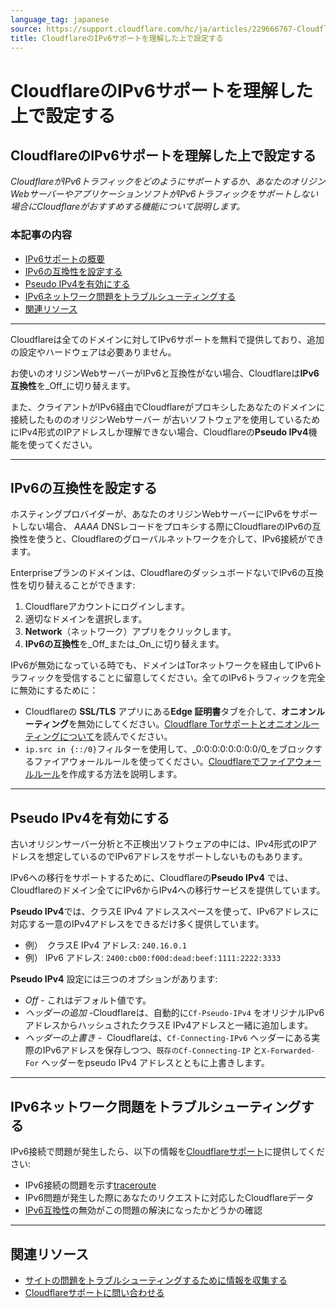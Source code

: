 ```yaml
---
language_tag: japanese
source: https://support.cloudflare.com/hc/ja/articles/229666767-Cloudflare%E3%81%AEIPv6%E3%82%B5%E3%83%9D%E3%83%BC%E3%83%88%E3%82%92%E7%90%86%E8%A7%A3%E3%81%97%E3%81%9F%E4%B8%8A%E3%81%A7%E8%A8%AD%E5%AE%9A%E3%81%99%E3%82%8B
title: CloudflareのIPv6サポートを理解した上で設定する
---
```


# CloudflareのIPv6サポートを理解した上で設定する

## CloudflareのIPv6サポートを理解した上で設定する

_CloudflareがIPv6トラフィックをどのようにサポートするか、あなたのオリジンWebサーバーやアプリケーションソフトがIPv6トラフィックをサポートしない場合にCloudflareがおすすめする機能について説明します。_

### 本記事の内容

-   [IPv6サポートの概要](https://support.cloudflare.com/hc/ja/articles/229666767-Cloudflare%E3%81%AEIPv6%E3%82%B5%E3%83%9D%E3%83%BC%E3%83%88%E3%82%92%E7%90%86%E8%A7%A3%E3%81%97%E3%81%9F%E4%B8%8A%E3%81%A7%E8%A8%AD%E5%AE%9A%E3%81%99%E3%82%8B#h_a843bd18-988d-41ff-8df6-81b0b2a31f3d)
-   [IPv6の互換性を設定する](https://support.cloudflare.com/hc/ja/articles/229666767-Cloudflare%E3%81%AEIPv6%E3%82%B5%E3%83%9D%E3%83%BC%E3%83%88%E3%82%92%E7%90%86%E8%A7%A3%E3%81%97%E3%81%9F%E4%B8%8A%E3%81%A7%E8%A8%AD%E5%AE%9A%E3%81%99%E3%82%8B#h_2fa0b554-3fd2-44a3-9a77-ee116c31b8c3)
-   [Pseudo IPv4を有効にする](https://support.cloudflare.com/hc/ja/articles/229666767-Cloudflare%E3%81%AEIPv6%E3%82%B5%E3%83%9D%E3%83%BC%E3%83%88%E3%82%92%E7%90%86%E8%A7%A3%E3%81%97%E3%81%9F%E4%B8%8A%E3%81%A7%E8%A8%AD%E5%AE%9A%E3%81%99%E3%82%8B#h_877db671-916a-4085-9676-8eb27eaa2a91)
-   [IPv6ネットワーク問題をトラブルシューティングする](https://support.cloudflare.com/hc/ja/articles/229666767-Cloudflare%E3%81%AEIPv6%E3%82%B5%E3%83%9D%E3%83%BC%E3%83%88%E3%82%92%E7%90%86%E8%A7%A3%E3%81%97%E3%81%9F%E4%B8%8A%E3%81%A7%E8%A8%AD%E5%AE%9A%E3%81%99%E3%82%8B#h_117db6c9-d54c-4d44-8445-271ebbb2b240)
-   [関連リソース](https://support.cloudflare.com/hc/ja/articles/229666767-Cloudflare%E3%81%AEIPv6%E3%82%B5%E3%83%9D%E3%83%BC%E3%83%88%E3%82%92%E7%90%86%E8%A7%A3%E3%81%97%E3%81%9F%E4%B8%8A%E3%81%A7%E8%A8%AD%E5%AE%9A%E3%81%99%E3%82%8B#h_079b79ff-4034-4f4a-b687-22dfd7be544e)

___

Cloudflareは全てのドメインに対してIPv6サポートを無料で提供しており、追加の設定やハードウェアは必要ありません。

お使いのオリジンWebサーバーがIPv6と互換性がない場合、Cloudflareは**IPv6互換性**を_Off_に切り替えます。

また、クライアントがIPv6経由でCloudflareがプロキシしたあなたのドメインに接続したもののオリジンWebサーバー が古いソフトウェアを使用しているためにIPv4形式のIPアドレスしか理解できない場合、Cloudflareの**Pseudo IPv4**機能を使ってください。

___

## IPv6の互換性を設定する

ホスティングプロバイダーが、あなたのオリジンWebサーバーにIPv6をサポートしない場合、 _AAAA_ DNSレコードをプロキシする際にCloudflareのIPv6の互換性を使うと、Cloudflareのグローバルネットワークを介して、IPv6接続ができます。

Enterpriseプランのドメインは、CloudflareのダッシュボードないでIPv6の互換性を切り替えることができます:

1.  Cloudflareアカウントにログインします。
2.  適切なドメインを選択します。
3.  **Network**（ネットワーク）アプリをクリックします。
4.  **IPv6の互換性**を_Off_または_On_に切り替えます。

IPv6が無効になっている時でも、ドメインはTorネットワークを経由してIPv6トラフィックを受信することに留意してください。全てのIPv6トラフィックを完全に無効にするために：

-   Cloudflareの **SSL/TLS** アプリにある**Edge 証明書**タブを介して、**オニオンルーティング**を無効にしてください。[Cloudflare Torサポートとオニオンルーティングについて](https://support.cloudflare.com/hc/articles/203306930)を読んでください。
-   `ip.src in {::/0}`フィルターを使用して、_0:0:0:0:0:0:0:0/0_をブロックするファイアウォールルールを使ってください。[Cloudflareでファイアウォールルール](https://developers.cloudflare.com/firewall/cf-dashboard/create-edit-delete-rules/)を作成する方法を説明します。

___

## Pseudo IPv4を有効にする

古いオリジンサーバー分析と不正検出ソフトウェアの中には、IPv4形式のIPアドレスを想定しているのでIPv6アドレスをサポートしないものもあります。

IPv6への移行をサポートするために、Cloudflareの**Pseudo IPv4** では、Cloudflareのドメイン全てにIPv6からIPv4への移行サービスを提供しています。

**Pseudo IPv4**では、クラスE IPv4 アドレススペースを使って、IPv6アドレスに対応する一意のIPv4アドレスをできるだけ多く提供しています。

-   例）　クラスE IPv4 アドレス: `240.16.0.1`
-   例） IPv6 アドレス: `2400:cb00:f00d:dead:beef:1111:2222:3333`

**Pseudo IPv4** 設定には三つのオプションがあります:

-   _Off_ \- これはデフォルト値です。
-   _ヘッダーの追加_ \-Cloudflareは、自動的に`Cf-Pseudo-IPv4` をオリジナルIPv6アドレスからハッシュされたクラスE IPv4アドレスと一緒に追加します。
-   _ヘッダーの上書き_ -  Cloudflareは、`Cf-Connecting-IPv6` ヘッダーにある実際のIPv6アドレスを保存しつつ、`既存のCf-Connecting-IP` と`X-Forwarded-For` ヘッダーをpseudo IPv4 アドレスとともに上書きします。

___

## IPv6ネットワーク問題をトラブルシューティングする

IPv6接続で問題が発生したら、以下の情報を[Cloudflareサポート](https://support.cloudflare.com/hc/articles/200172476)に提供してください:

-   IPv6接続の問題を示す[traceroute](https://support.cloudflare.com/hc/articles/203118044#h_b8cebafd-9243-40e9-9c44-d4b94ccd3a87)
-   IPv6問題が発生した際にあなたのリクエストに対応したCloudflareデータ
-   [IPv6互換性](https://support.cloudflare.com/hc/articles/229666767#h_2fa0b554-3fd2-44a3-9a77-ee116c31b8c3)の無効がこの問題の解決になったかどうかの確認 

___

## 関連リソース

-   [サイトの問題をトラブルシューティングするために情報を収集する](https://support.cloudflare.com/hc/articles/203118044)
-   [Cloudflareサポートに問い合わせる](https://support.cloudflare.com/hc/articles/200172476)
